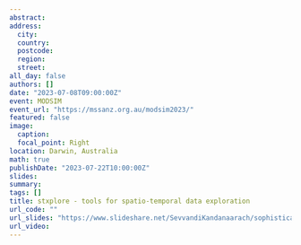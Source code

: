 ```yaml
---
abstract: 
address:
  city: 
  country: 
  postcode: 
  region: 
  street: 
all_day: false
authors: []
date: "2023-07-08T09:00:00Z" 
event: MODSIM
event_url: "https://mssanz.org.au/modsim2023/" 
featured: false
image:
  caption: 
  focal_point: Right
location: Darwin, Australia
math: true
publishDate: "2023-07-22T10:00:00Z"
slides: 
summary: 
tags: []
title: stxplore - tools for spatio-temporal data exploration
url_code: ""
url_slides: "https://www.slideshare.net/SevvandiKandanaarach/sophisticated-tools-for-spatiotemporal-data-exploration"
url_video: 
---
```

